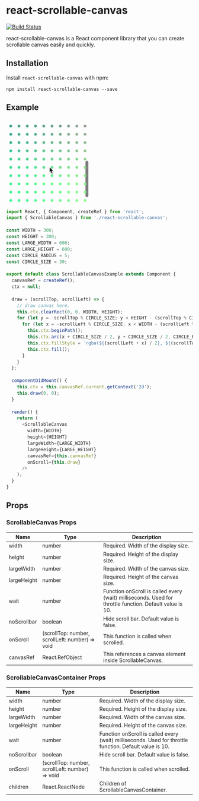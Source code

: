 # react-scrollable-canvas

[![Build Status](https://travis-ci.com/solt9029/react-scrollable-canvas.svg?branch=master)](https://travis-ci.com/solt9029/react-scrollable-canvas)

react-scrollable-canvas is a React component library that you can create scrollable canvas easily and quickly.

## Installation

Install ``` react-scrollable-canvas ``` with npm:

```
npm install react-scrollable-canvas --save
```

## Example

![demo](https://github.com/solt9029/react-scrollable-canvas/blob/master/demo.gif)

```js
import React, { Component, createRef } from 'react';
import { ScrollableCanvas } from './react-scrollable-canvas';

const WIDTH = 300;
const HEIGHT = 300;
const LARGE_WIDTH = 600;
const LARGE_HEIGHT = 600;
const CIRCLE_RADIUS = 5;
const CIRCLE_SIZE = 30;

export default class ScrollableCanvasExample extends Component {
  canvasRef = createRef();
  ctx = null;

  draw = (scrollTop, scrollLeft) => {
    // draw canvas here.
    this.ctx.clearRect(0, 0, WIDTH, HEIGHT);
    for (let y = -scrollTop % CIRCLE_SIZE; y < HEIGHT - (scrollTop % CIRCLE_SIZE); y += CIRCLE_SIZE) {
      for (let x = -scrollLeft % CIRCLE_SIZE; x < WIDTH - (scrollLeft % CIRCLE_SIZE); x += CIRCLE_SIZE) {
        this.ctx.beginPath();
        this.ctx.arc(x + CIRCLE_SIZE / 2, y + CIRCLE_SIZE / 2, CIRCLE_RADIUS, 0, 360, false);
        this.ctx.fillStyle = `rgba(${(scrollLeft + x) / 2}, ${(scrollTop + y) / 2}, 128, 0.8)`;
        this.ctx.fill();
      }
    }
  };

  componentDidMount() {
    this.ctx = this.canvasRef.current.getContext('2d');
    this.draw(0, 0);
  }

  render() {
    return (
      <ScrollableCanvas
        width={WIDTH}
        height={HEIGHT}
        largeWidth={LARGE_WIDTH}
        largeHeight={LARGE_HEIGHT}
        canvasRef={this.canvasRef}
        onScroll={this.draw}
      />
    );
  }
}

```

## Props

### ScrollableCanvas Props

|Name|Type|Description|
|---|---|---|
|width|number|Required. Width of the display size.|
|height|number|Required. Height of the display size.|
|largeWidth|number|Required. Width of the canvas size.|
|largeHeight|number|Required. Height of the canvas size.|
|wait|number|Function onScroll is called every (wait) milliseconds. Used for throttle function. Default value is 10.|
|noScrollbar|boolean|Hide scroll bar. Default value is false.|
|onScroll|(scrollTop: number, scrollLeft: number) => void|This function is called when scrolled.|
|canvasRef|React.RefObject|This references a canvas element inside ScrollableCanvas.|

### ScrollableCanvasContainer Props

|Name|Type|Description|
|---|---|---|
|width|number|Required. Width of the display size.|
|height|number|Required. Height of the display size.|
|largeWidth|number|Required. Width of the canvas size.|
|largeHeight|number|Required. Height of the canvas size.|
|wait|number|Function onScroll is called every (wait) milliseconds. Used for throttle function. Default value is 10.|
|noScrollbar|boolean|Hide scroll bar. Default value is false.|
|onScroll|(scrollTop: number, scrollLeft: number) => void|This function is called when scrolled.|
|children|React.ReactNode|Children of ScrollableCanvasContainer.|
